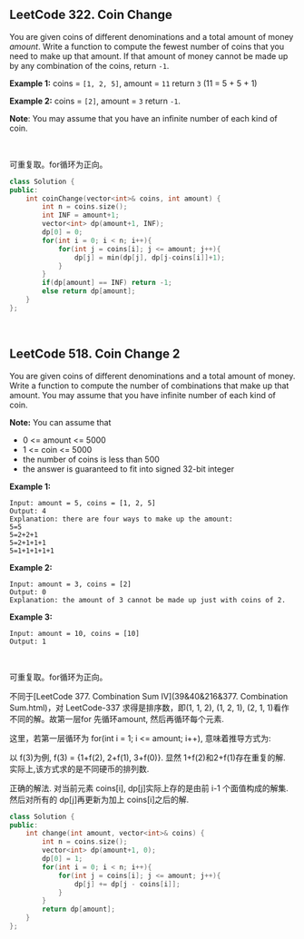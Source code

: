 ## LeetCode 322. Coin Change

You are given coins of different denominations and a total amount of money *amount*. Write a function to compute the fewest number of coins that you need to make up that amount. If that amount of money cannot be made up by any combination of the coins, return `-1`.

**Example 1:**
coins = `[1, 2, 5]`, amount = `11`
return `3` (11 = 5 + 5 + 1)

**Example 2:**
coins = `[2]`, amount = `3`
return `-1`.

**Note**:
You may assume that you have an infinite number of each kind of coin.

<br>

可重复取。for循环为正向。

```cpp
class Solution {
public:
    int coinChange(vector<int>& coins, int amount) {
        int n = coins.size();
        int INF = amount+1;
        vector<int> dp(amount+1, INF);
        dp[0] = 0;
        for(int i = 0; i < n; i++){
            for(int j = coins[i]; j <= amount; j++){
                dp[j] = min(dp[j], dp[j-coins[i]]+1);
            }
        }
        if(dp[amount] == INF) return -1;
        else return dp[amount];
    }
};
```

<br>

## LeetCode 518. Coin Change 2

You are given coins of different denominations and a total amount of money. Write a function to compute the number of combinations that make up that amount. You may assume that you have infinite number of each kind of coin.

**Note:** You can assume that

- 0 <= amount <= 5000
- 1 <= coin <= 5000
- the number of coins is less than 500
- the answer is guaranteed to fit into signed 32-bit integer

**Example 1:**

```
Input: amount = 5, coins = [1, 2, 5]
Output: 4
Explanation: there are four ways to make up the amount:
5=5
5=2+2+1
5=2+1+1+1
5=1+1+1+1+1
```

**Example 2:**

```
Input: amount = 3, coins = [2]
Output: 0
Explanation: the amount of 3 cannot be made up just with coins of 2.

```

**Example 3:**

```
Input: amount = 10, coins = [10] 
Output: 1
```

<br>

可重复取。for循环为正向。

不同于[LeetCode 377. Combination Sum IV](39&40&216&377. Combination Sum.html)，对 LeetCode-337 求得是排序数，即(1, 1, 2), (1, 2, 1), (2, 1, 1)看作不同的解。故第一层for 先循环amount, 然后再循环每个元素.

这里，若第一层循环为 for(int i = 1; i <= amount; i++), 意味着推导方式为:

以 f(3)为例, f(3) = {1+f(2), 2+f(1), 3+f(0)}. 显然 1+f(2)和2+f(1)存在重复的解. 实际上,该方式求的是不同硬币的排列数.

正确的解法. 对当前元素 coins[i],  dp[j]实际上存的是由前 i-1 个面值构成的解集. 然后对所有的 dp[j]再更新为加上 coins[i]之后的解.

```cpp
class Solution {
public:
    int change(int amount, vector<int>& coins) {
        int n = coins.size();
        vector<int> dp(amount+1, 0);
        dp[0] = 1;
        for(int i = 0; i < n; i++){
            for(int j = coins[i]; j <= amount; j++){
                dp[j] += dp[j - coins[i]];
            }
        }
        return dp[amount];
    }
};
```

